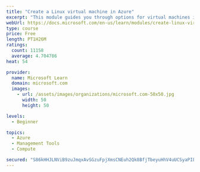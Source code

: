 ```yaml
---
title: "Create a Linux virtual machine in Azure"
excerpt: "This module guides you through options for virtual machines in Azure, creating and connecting a Linux virtual machine, and configuring your network settings."
webUrl: https://docs.microsoft.com/en-us/learn/modules/create-linux-virtual-machine-in-azure/
type: course
price: Free
length: PT1H26M
ratings:
  count: 11158
  average: 4.704786
heat: 54

provider:
  name: Microsoft Learn
  domain: microsoft.com
  images:
    - url: /assets/images/organizations/microsoft.com-50x50.jpg
      width: 50
      height: 50

levels:
  - Beginner

topics:
  - Azure
  - Management Tools
  - Compute

secured: "S86kHHJLNViB9zuJmqxAvSGzuFpjXmsCNEuh2Qk8BfjTbeyuHhV4uUCSyaPILv+uimkgZMPww/VquKLXgA2bOTuuyqvPU5V3tYwPXHEYRnMld4efjt3P9One14vWzwuxv7UGd+aFazJS9E9NgfWqgE3W2JSKOvzgonoeokDQYRuVWZM0P4U/JzcCE0k2hw3pg/k/LWZQn+CNMcYQLB41RI+Tsbo/rfa+ffWRpA1Qkfrm3kVG/TMDnkGmHxrK8KjgGxkxsdVlh1bFoQAvioYVqVn6bruNDtU5DrpnaEq7Rc6CO5LwcFYPxd3lzZG9s9K6Xptb4qRRWM0R4z2mdl9XZ4ds6ks8x6LaVLyV73N8d++xA1vNyarZvp/eXn6D36JO5v7BYfW3SyQEkcZAMOGks2J2F9GTVMFexCK/l5pUvU0=;pkCVITp7+VFhDZcBoB0HJQ=="
---
```


